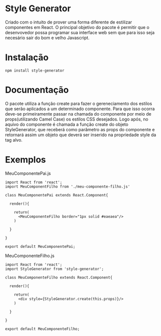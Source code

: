 # Style Generator

Criado com o intuito de prover uma forma diferente de estilizar componentes em React. O principal objetivo do pacote é permitir que o desenvovedor possa programar sua interface web sem que para isso seja necesário sair do bom e velho Javascript.

# Instalação

```
npm install style-generator
```

# Documentação

O pacote utiliza a função create para fazer o gereneciamento dos estilos que serão aplicados a um determinado componente. Para que isso ocorra deve-se primeiramente passar na chamada do componente por meio de props(utilizando Camel Case) os estilos CSS desejados. Logo após, no aquivo do componente é chamada a função create do objeto StyleGenerator, que receberá como parâmetro as props do componente e retornará assim um objeto que deverá ser inserido na propriedade style da tag alvo.

# Exemplos

MeuComponentePai.js

```
import React from 'react';
import MeuComponentFilho from './meu-componente-filho.js'

class MeuComponentePai extends React.Component{

  render(){

    return(
      <MeuComponenteFilho border="1px solid #eaeaea"/>
    )
    
  }
  
}

export default MeuComponentePai;
```

MeuComponenteFilho.js

```JSX
import React from 'react';
import StyleGenerator from 'style-generator';

class MeuComponenteFilho extends React.Component{

  render(){

    return(
      <div style={StyleGenerator.create(this.props)}/>
    )
    
  }
  
}

export default MeuComponenteFilho;
```



